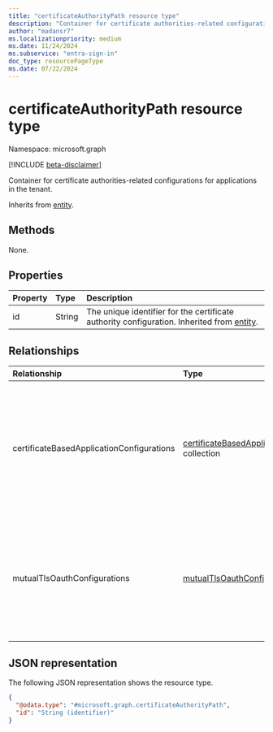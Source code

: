```yaml
---
title: "certificateAuthorityPath resource type"
description: "Container for certificate authorities-related configurations for applications in the tenant."
author: "madansr7"
ms.localizationpriority: medium
ms.date: 11/24/2024
ms.subservice: "entra-sign-in"
doc_type: resourcePageType
ms.date: 07/22/2024
---
```


# certificateAuthorityPath resource type

Namespace: microsoft.graph

[!INCLUDE [beta-disclaimer](../../includes/beta-disclaimer.md)]

Container for certificate authorities-related configurations for applications in the tenant.

Inherits from [entity](../resources/entity.md).

## Methods

None.

## Properties

|Property|Type|Description|
|:---|:---|:---|
|id|String|The unique identifier for the certificate authority configuration. Inherited from [entity](../resources/entity.md).|

## Relationships

|Relationship|Type|Description|
|:---|:---|:---|
|certificateBasedApplicationConfigurations|[certificateBasedApplicationConfiguration](../resources/certificatebasedapplicationconfiguration.md) collection|Defines the trusted certificate authorities for certificates that can be added to apps and service principals in the tenant.|
|mutualTlsOauthConfigurations|[mutualTlsOauthConfiguration](../resources/mutualtlsoauthconfiguration.md) collection|Defines the trusted certificate authorities for certificates that can be added to Internet of Things (IoT) devices. |

## JSON representation

The following JSON representation shows the resource type.

<!-- {
  "blockType": "resource",
  "keyProperty": "id",
  "@odata.type": "microsoft.graph.certificateAuthorityPath",
  "baseType": "microsoft.graph.entity",
  "openType": false
}
-->
``` json
{
  "@odata.type": "#microsoft.graph.certificateAuthorityPath",
  "id": "String (identifier)"
}
```
